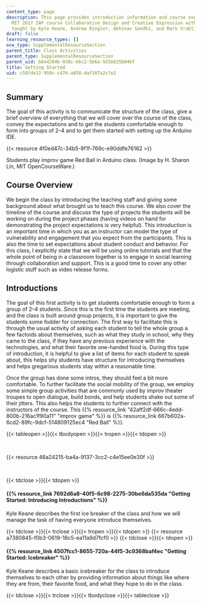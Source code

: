 ```yaml
---
content_type: page
description: This page provides introduction information and course overview for the
  MIT 2017 IAP course Collaborative Design and Creative Expression with Arduino Microcontroller,
  taught by Kyle Keane, Andrew Ringler, Abhinav Gandhi, and Mark Vrablic.
draft: false
learning_resource_types: []
ocw_type: SupplementalResourceSection
parent_title: Class Activities
parent_type: SupplementalResourceSection
parent_uid: b6e4204b-938c-bbc2-5b6a-925b625b04bf
title: Getting Started
uid: c58fde32-959c-c476-a858-daf107a2c7e2
---
```

## Summary

The goal of this activity is to communicate the structure of the class, give a brief overview of everything that we will cover over the course of the class, convey the expectations and to get the students comfortable enough to form into groups of 2–4 and to get them started with setting up the Arduino IDE.

{{< resource 4f0ed47c-34b5-9f1f-769c-e90ddfe76162 >}}

Students play improv game Red Ball in Arduino class. (Image by H. Sharon Lin, MIT OpenCourseWare.)

## Course Overview

We begin the class by introducing the teaching staff and giving some background about what brought us to teach this course. We also cover the timeline of the course and discuss the type of projects the students will be working on during the project phases (having videos on hand for demonstrating the project expectations is very helpful). This introduction is an important time in which you as an instructor can model the type of vulnerability and engagement that you expect from the participants. This is also the time to set expectations about student conduct and behavior. For this class, I explicitly state that we will be using online tutorials and that the whole point of being in a classroom together is to engage in social learning through collaboration and support. This is a good time to cover any other logistic stuff such as video release forms.

## Introductions

The goal of this first activity is to get students comfortable enough to form a group of 2–4 students. Since this is the first time the students are meeting, and the class is built around group projects, it is important to give the students some fodder for connection. The first way to facilitate this is through the usual activity of asking each student to tell the whole group a few factoids about themselves, such as what they study in school, why they came to the class, if they have any previous experience with the technologies, and what their favorite one-handed food is. During this type of introduction, it is helpful to give a list of items for each student to speak about, this helps shy students have structure for introducing themselves and helps gregarious students stay within a reasonable time.

Once the group has done some intros, they should feel a bit more comfortable. To further facilitate the social mobility of the group, we employ some simple group activities that are commonly used by improv theater troupes to open dialogue, build bonds, and help students shake out some of their jitters. This also helps the students to further connect with the instructors of the course. This {{% resource_link "42aff2df-666c-4edd-800b-216ac1f90a11" "improv game" %}} is {{% resource_link 667b602a-6cd2-89fc-9dcf-514809125ec4 "Red Ball" %}}. 

{{< tableopen >}}{{< tbodyopen >}}{{< tropen >}}{{< tdopen >}}

﻿

{{< resource 46a24215-ba4a-9137-3cc2-c4e15ee0e30f >}}

 

{{< tdclose >}}{{< tdopen >}}

#### {{% resource_link 7692d6a8-40f5-6c98-2275-30be6da535da "Getting Started: Introducing Introductions" %}}

Kyle Keane describes the first ice breaker of the class and how we will manage the task of having everyone introduce themselves.

{{< tdclose >}}{{< trclose >}}{{< tropen >}}{{< tdopen >}}
{{< resource a7380845-f0b3-0619-18c5-ea11a9d7fcf0 >}}
{{< tdclose >}}{{< tdopen >}}

#### ﻿{{% resource_link 4507fcc1-8655-720a-44f5-3c9368baf4ec "Getting Started: Icebreaker" %}}

Kyle Keane describes a basic icebreaker for the class to introduce themselves to each other by providing information about things like where they are from, their favorite food, and what they hope to do in the class.

{{< tdclose >}}{{< trclose >}}{{< tbodyclose >}}{{< tableclose >}}